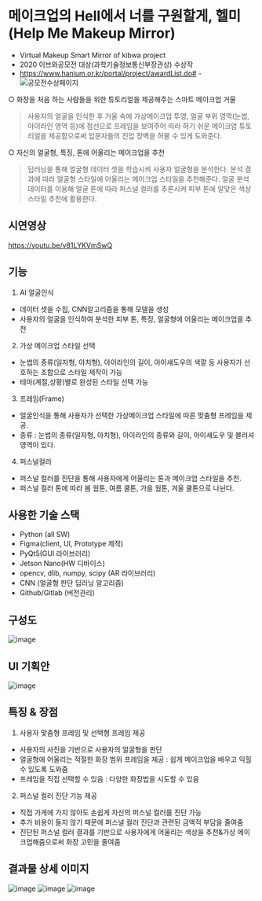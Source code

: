 #  메이크업의 Hell에서 너를 구원할게, 헬미 (Help Me Makeup Mirror) 

- Virtual Makeup Smart Mirror of kibwa project 
- 2020 이브와공모전 대상(과학기술정보통신부장관상) 수상작
- https://www.hanium.or.kr/portal/project/awardList.do# 
-![공모전수상페이지](https://user-images.githubusercontent.com/48430781/113113916-c460a980-9245-11eb-91c7-40432c40b645.PNG)

○ 화장을 처음 하는 사람들을 위한 튜토리얼을 제공해주는 스마트 메이크업 거울
> 사용자의 얼굴을 인식한 후 거울 속에 가상메이크업 투영, 얼굴 부위 영역(눈썹, 아이라인 영역 등)에 점선으로 프레임을 보여주어 따라 하기 쉬운 메이크업 튜토리얼을 제공함으로써 입문자들의 진입 장벽을 허물 수 있게 도와준다.

○ 자신의 얼굴형, 특징, 톤에 어울리는 메이크업을 추천
> 딥러닝을 통해 얼굴형 데이터 셋을 학습시켜 사용자 얼굴형을 분석한다. 분석 결과에 따라 얼굴형 스타일에 어울리는 메이크업 스타일을 추천해준다. 얼굴 분석 데이터를 이용해 얼굴 톤에 따라 퍼스널 컬러를 추론시켜 피부 톤에 알맞은 색상 스타일 추천에 활용한다.

## 시연영상
https://youtu.be/v81LYKVmSwQ

## 기능
1) AI 얼굴인식
- 데이터 셋을 수집, CNN알고리즘을 통해 모델을 생성 
- 사용자의 얼굴을 인식하여 분석한 피부 톤, 특징, 얼굴형에 어울리는 메이크업을 추천
2) 가상 메이크업 스타일 선택
- 눈썹의 종류(일자형, 아치형), 아이라인의 길이, 아이섀도우의 색깔 등 사용자가 선호하는 조합으로 스타일 제작이 가능
- 테마(계절,상황)별로 완성된 스타일 선택 가능
3) 프레임(Frame)
- 얼굴인식을 통해 사용자가 선택한 가상메이크업 스타일에 따른 맞춤형 프레임을 제공.
- 종류 : 눈썹의 종류(일자형, 아치형), 아이라인의 종류와 길이, 아이섀도우 및 블러셔 영역이 있다.
4) 퍼스널컬러
- 퍼스널 컬러를 진단을 통해 사용자에게 어울리는 톤과 메이크업 스타일을 추천.
- 퍼스널 컬러 톤에 따라 봄 웜톤, 여름 쿨톤, 가을 웜톤, 겨울 쿨톤으로 나뉜다. 

## 사용한 기술 스택
- Python (all SW)
- Figma(client, UI, Prototype 제작)
- PyQt5(GUI 라이브러리)
- Jetson Nano(HW 디바이스)
- opencv, dlib, numpy, scipy (AR 라이브러리)
- CNN (얼굴형 판단 딥러닝 알고리즘) 
- Github/Gitlab (버전관리)

## 구성도
![image](https://user-images.githubusercontent.com/48430781/113004607-b14eca80-91ae-11eb-89e2-25dfbc6955ff.png)

## UI 기획안
![image](https://user-images.githubusercontent.com/48430781/113004717-c75c8b00-91ae-11eb-8930-23187099ba56.png)

## 특징 & 장점
1) 사용자 맞춤형 프레임 및 선택형 프레임 제공
- 사용자의 사진을 기반으로 사용자의 얼굴형을 판단
- 얼굴형에 어울리는 적절한 화장 범위 프레임을 제공 : 쉽게 메이크업을 배우고 익힐 수 있도록 도와줌
- 프레임을 직접 선택할 수 있음 : 다양한 화장법을 시도할 수 있음
2) 퍼스널 컬러 진단 기능 제공
- 직접 가게에 가지 않아도 손쉽게 자신의 퍼스널 컬러를 진단 가능
- 추가 비용이 들지 않기 때문에 퍼스널 컬러 진단과 관련된 금액적 부담을 줄여줌
- 진단된 퍼스널 컬러 결과를 기반으로 사용자에게 어울리는 색상을 추천&가상 메이크업해줌으로써 화장 고민을 줄여줌

## 결과물 상세 이미지
![image](https://user-images.githubusercontent.com/48430781/113008091-b2cdc200-91b1-11eb-9a50-06bdf4ab116c.png)
![image](https://user-images.githubusercontent.com/48430781/113008100-b4978580-91b1-11eb-9c0c-758a22d38396.png)
![image](https://user-images.githubusercontent.com/48430781/113008110-b5c8b280-91b1-11eb-9b01-6b70fc18beda.png)




